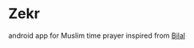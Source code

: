 # Zekr
android app for Muslim time prayer inspired from <a href="https://github.com/cdjalel/Bilal">Bilal</a>
